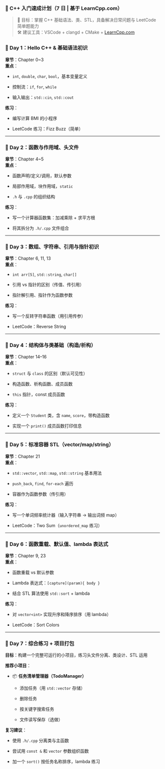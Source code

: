 ### 🧠 C++ 入门速成计划（7 日 | 基于 LearnCpp.com）

> 🎯 目标：掌握 C++ 基础语法、类、STL，具备解决日常问题与 LeetCode 简单题能力  
> 🛠️ 建议工具：VSCode + clangd + CMake + [LearnCpp.com](https://www.learncpp.com)
### 🧩 Day 1：Hello C++ & 基础语法初识

**章节**：Chapter 0~3  
**重点**：

- `int`, `double`, `char`, `bool`，基本变量定义
    
- 控制流：`if`, `for`, `while`
    
- 输入输出：`std::cin`, `std::cout`
    

**练习**：

- 编写计算 BMI 的小程序
    
- LeetCode 练习：Fizz Buzz（简单）
    

---

### 🧩 Day 2：函数与作用域、头文件

**章节**：Chapter 4~5  
**重点**：

- 函数声明/定义/调用，默认参数
    
- 局部作用域，块作用域，`static`
    
- `.h` 与 `.cpp` 的组织结构
    

**练习**：

- 写一个计算器函数集：加减乘除 + 求平方根
    
- 将其拆分为 `.h/.cpp` 文件组合
    

---

### 🧩 Day 3：数组、字符串、引用与指针初识

**章节**：Chapter 6, 11, 13  
**重点**：

- `int arr[5]`, `std::string`, `char[]`
    
- 引用 vs 指针的区别（传值、传引用）
    
- 指针解引用、指针作为函数参数
    

**练习**：

- 写一个反转字符串函数（用引用传参）
    
- LeetCode：Reverse String
    

---

### 🧩 Day 4：结构体与类基础（构造/析构）

**章节**：Chapter 14–16  
**重点**：

- `struct` 与 `class` 的区别（默认可见性）
    
- 构造函数、析构函数、成员函数
    
- `this` 指针，const 成员函数
    

**练习**：

- 定义一个 `Student` 类，含 `name`, `score`，带构造函数
    
- 实现一个 `print()` 成员函数打印信息
    

---

### 🧩 Day 5：标准容器 STL（vector/map/string）

**章节**：Chapter 21  
**重点**：

- `std::vector`, `std::map`, `std::string` 基本用法
    
- `push_back`, `find`, `for-each` 遍历
    
- 容器作为函数参数（传引用）
    

**练习**：

- 写一个单词频率统计器（输入字符串 -> 输出词频 map）
    
- LeetCode：Two Sum（`unordered_map` 练习）
    

---

### 🧩 Day 6：函数重载、默认值、lambda 表达式

**章节**：Chapter 9, 23  
**重点**：

- 函数重载 vs 默认参数
    
- Lambda 表达式：`[capture](param){ body }`
    
- 结合 STL 算法使用 `std::sort` + lambda
    

**练习**：

- 对 `vector<int>` 实现升序和降序排序（用 lambda）
    
- LeetCode：Sort Colors
    

---

### 🧩 Day 7：综合练习 + 项目打包

**目标**：构建一个完整可运行的小项目，练习头文件分离、类设计、STL 运用

**推荐小项目**：

- 📦 **任务清单管理器（TodoManager）**
    
    - 添加任务（用 `std::vector` 存储）
        
    - 删除任务
        
    - 按关键字搜索任务
        
    - 文件读写保存（选做）
        

**复习建议**：

- 使用 `.h/.cpp` 分离类与主函数
    
- 尝试用 `const &` 和 `vector` 参数组织函数
    
- 加一个 `sort()` 按任务名称排序，lambda 练习